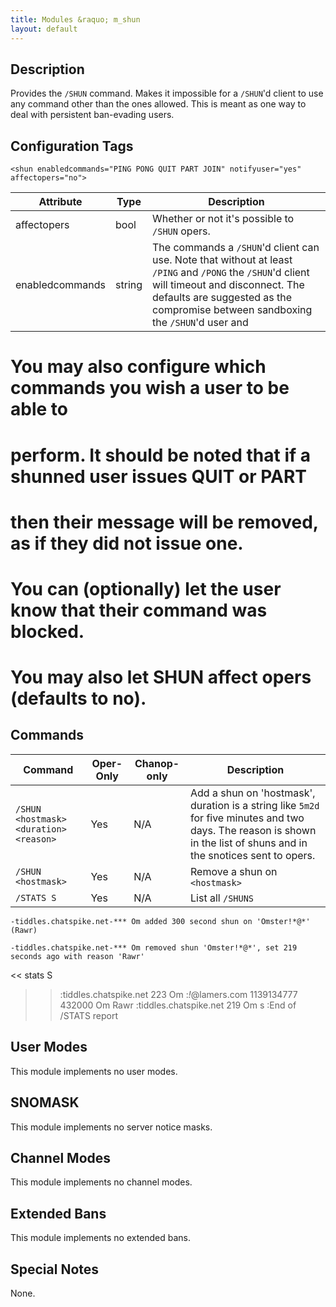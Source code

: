 ```yaml
---
title: Modules &raquo; m_shun
layout: default
---
```


## Description

Provides the `/SHUN` command. Makes it impossible for a `/SHUN`'d client to use any command other than the ones allowed.
This is meant as one way to deal with persistent ban-evading users.

## Configuration Tags

`<shun enabledcommands="PING PONG QUIT PART JOIN" notifyuser="yes" affectopers="no">`

Attribute | Type | Description
--------- | ---- | -----------
affectopers | bool | Whether or not it's possible to `/SHUN` opers.
enabledcommands | string | The commands a `/SHUN`'d client can use. Note that without at least `/PING` and `/PONG` the `/SHUN`'d client will timeout and disconnect. The defaults are suggested as the compromise between sandboxing the `/SHUN`'d user and

# You may also configure which commands you wish a user to be able to
# perform. It should be noted that if a shunned user issues QUIT or PART
# then their message will be removed, as if they did not issue one.
#
# You can (optionally) let the user know that their command was blocked.
#
# You may also let SHUN affect opers (defaults to no).

## Commands

Command | Oper-Only | Chanop-only | Description
------- | --------- | ----------- | -----------
`/SHUN <hostmask> <duration> <reason>` | Yes | N/A | Add a shun on 'hostmask', duration is a string like `5m2d` for five minutes and two days. The reason is shown in the list of shuns and in the snotices sent to opers.
`/SHUN <hostmask>` | Yes | N/A | Remove a shun on `<hostmask>`
`/STATS S` | Yes | N/A | List all `/SHUNS`


`-tiddles.chatspike.net-*** Om added 300 second shun on 'Omster!*@*' (Rawr)`

`-tiddles.chatspike.net-*** Om removed shun 'Omster!*@*', set 219 seconds ago with reason 'Rawr'`

<< stats S
>> :tiddles.chatspike.net 223 Om :*!*@lamers.com 1139134777 432000 Om Rawr
>> :tiddles.chatspike.net 219 Om s :End of /STATS report


## User Modes

This module implements no user modes.

## SNOMASK

This module implements no server notice masks.

## Channel Modes

This module implements no channel modes.

## Extended Bans

This module implements no extended bans.

## Special Notes

None.

